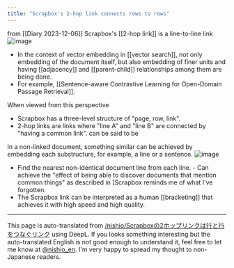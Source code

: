 ```yaml
---
title: "Scrapbox's 2-hop link connects rows to rows"
---
```


from  [[Diary 2023-12-06]]
Scrapbox's [[2-hop link]] is a line-to-line link
![image](https://gyazo.com/b82ce4d167c97b4bcb9522a5131dab88/thumb/1000)

- In the context of vector embedding in [[vector search]], not only embedding of the document itself, but also embedding of finer units and having [[adjacency]] and [[parent-child]] relationships among them are being done.
- For example, [[Sentence-aware Contrastive Learning for Open-Domain Passage Retrieval]].

When viewed from this perspective
- Scrapbox has a three-level structure of "page, row, link".
- 2-hop links are links where "line A" and "line B" are connected by "having a common link".
can be said to be

In a non-linked document, something similar can be achieved by embedding each substructure, for example, a line or a sentence.
![image](https://gyazo.com/3a3bd18b0c45c656b71eec663c38601b/thumb/1000)
- Find the nearest non-identical document line from each line.
        - Can achieve the "effect of being able to discover documents that mention common things" as described in [Scrapbox reminds me of what I've forgotten.
- The Scrapbox link can be interpreted as a human [[bracketing]] that achieves it with high speed and high quality.

---
This page is auto-translated from [/nishio/Scrapboxの2ホップリンクは行と行をつなぐリンク](https://scrapbox.io/nishio/Scrapboxの2ホップリンクは行と行をつなぐリンク) using DeepL. If you looks something interesting but the auto-translated English is not good enough to understand it, feel free to let me know at [@nishio_en](https://twitter.com/nishio_en). I'm very happy to spread my thought to non-Japanese readers.